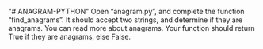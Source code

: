 "# ANAGRAM-PYTHON" 
Open “anagram.py”, and complete the function “find_anagrams”. It should accept two strings, and determine if they are anagrams. You can read more about anagrams.
Your function should return True  if they are anagrams, else  False.
